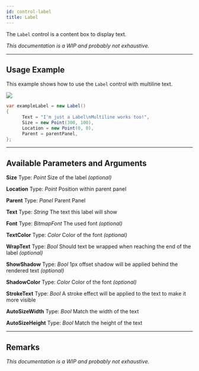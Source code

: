 ```yaml
---
id: control-label
title: Label
---
```


The `Label` control is a content box to display text.

*This documentation is a WIP and probably not exhaustive.*

---

## Usage Example

This example shows how to use the `Label` control with multiline text.

<img src="/img/docs/controls/label.png" />

```cs
var exampleLabel = new Label()
{
      Text = "I'm just a Label\nMultiline works too!",
      Size = new Point(300, 100),
      Location = new Point(0, 0),
      Parent = parentPanel,
};
```

---

## Available Parameters and Arguments

**Size**
Type: *Point*
Size of the label *(optional)*

**Location**
Type: *Point*
Position within parent panel

**Parent**
Type: *Panel*
Parent Panel

**Text**
Type: *String*
The text this label will show

**Font**
Type: *BitmapFont*
The used font *(optional)*

**TextColor**
Type: *Color*
Color of the font *(optional)*

**WrapText**
Type: *Bool*
Should text be wrapped when reaching the end of the label *(optional)*

**ShowShadow**
Type: *Bool*
1px offset shadow will be applied behind the rendered text *(optional)*

**ShadowColor**
Type: *Color*
Color of the font *(optional)*

**StrokeText**
Type: *Bool*
A stroke effect will be applied to the text to make it more visible

**AutoSizeWidth**
Type: *Bool*
Match the width of the text

**AutoSizeHeight**
Type: *Bool*
Match the height of the text

---

## Remarks

*This documentation is a WIP and probably not exhaustive.*

